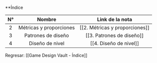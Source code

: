 
**Índice 

| N°  |         Nombre          |        Link de la nota         |
| :-: | :---------------------: | :----------------------------: |
|  2  | Métricas y proporciones | [[2. Métricas y proporciones]] |
|  3  |   Patrones de diseño    |   [[3. Patrones de diseño]]    |
|  4  |     Diseño de nivel     |     [[4. Diseño de nivel]]     |


Regresar: [[Game Design Vault - Índice]]